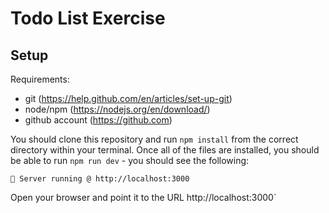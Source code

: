 # Todo List Exercise

## Setup

Requirements:
- git (https://help.github.com/en/articles/set-up-git)
- node/npm (https://nodejs.org/en/download/)
- github account (https://github.com)

You should clone this repository and run `npm install` from the correct directory within your terminal. Once all of the files are installed, you should be able to run `npm run dev` - you should see the following:

`🚄 Server running @ http://localhost:3000`

Open your browser and point it to the URL http://localhost:3000`

